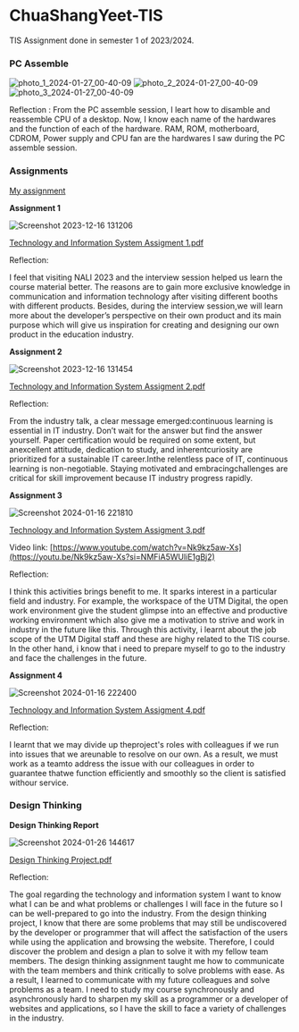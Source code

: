 # ChuaShangYeet-TIS
TIS Assignment done in semester 1 of 2023/2024.


### PC Assemble


![photo_1_2024-01-27_00-40-09](https://github.com/ChuaShangYeet/ChuaShangYeet/assets/149682808/045f5e45-c9f5-42e7-8e3a-27143790767d)
![photo_2_2024-01-27_00-40-09](https://github.com/ChuaShangYeet/ChuaShangYeet/assets/149682808/eda1b7e5-c25a-4a34-84fb-b0c0f93412d2)
![photo_3_2024-01-27_00-40-09](https://github.com/ChuaShangYeet/ChuaShangYeet/assets/149682808/414a3b83-bfa3-47a5-8ab5-98a0fc2a86e5)

Reflection :
From the PC assemble session, I leart how to disamble and reassemble CPU of a desktop. Now, I know each name of the hardwares and the function of each of the hardware.
RAM, ROM, motherboard, CDROM, Power supply and CPU fan are the hardwares I saw during the PC assemble session.


### Assignments


[My assignment](https://github.com/ChuaShangYeet/Assignment.io)

<b>Assignment 1</b>

![Screenshot 2023-12-16 131206](https://github.com/ChuaShangYeet/ChuaShangYeet/assets/149682808/9b02f73d-6e04-4ff9-aff1-c1a1812a15d6)

[Technology and Information System Assigment 1.pdf](https://github.com/ChuaShangYeet/ChuaShangYeet/files/13951210/Technology.and.Information.System.Assigment.1.pdf)

Reflection:

I feel that visiting NALI 2023 and the interview session helped us learn the course material better. The reasons are to gain more exclusive knowledge in communication and information technology after visiting different booths with different products. Besides, during the interview session,we will learn more about the developer’s perspective on their own product and its main purpose which will give us inspiration for creating and designing our own product in the education industry.


<b>Assignment 2</b>

![Screenshot 2023-12-16 131454](https://github.com/ChuaShangYeet/ChuaShangYeet/assets/149682808/1d396fa0-aabe-455b-a1a5-4979e686aad8)

[Technology and Information System Assigment 2.pdf](https://github.com/ChuaShangYeet/ChuaShangYeet/files/13951218/Technology.and.Information.System.Assigment.2.pdf)


Reflection:

From the industry talk, a clear message emerged:continuous learning is essential in IT industry. Don’t wait for the answer but find the answer yourself. Paper certification would be required on some extent, but anexcellent attitude, dedication to study, and inherentcuriosity are prioritized for a sustainable IT career.Inthe relentless pace of IT, continuous learning is non-negotiable. Staying motivated and embracingchallenges are critical for skill improvement because IT industry progress rapidly.


<b>Assignment 3</b>

![Screenshot 2024-01-16 221810](https://github.com/ChuaShangYeet/ChuaShangYeet/assets/149682808/ec9173c1-de7e-4604-a659-bc409c512fa7)

[Technology and Information System Assigment 3.pdf](https://github.com/ChuaShangYeet/ChuaShangYeet/files/13951220/Technology.and.Information.System.Assigment.3.pdf)

Video link: [https://www.youtube.com/watch?v=Nk9kz5aw-Xs](https://youtu.be/Nk9kz5aw-Xs?si=NMFiA5WUliE1gBj2)

Reflection:

I think this activities brings benefit to me. It sparks interest in a particular field and industry. For example, the workspace of the UTM Digital, the open work environment give the student glimpse into an effective and productive working environment which also give me a motivation to strive and work in industry in the future like this.
Through this activity, i learnt about the job scope of the UTM Digital staff and these are highy related to the TIS course. In the other hand, i know that i need to prepare myself to go to the industry and face the challenges in the future. 


<b>Assignment 4</b>

![Screenshot 2024-01-16 222400](https://github.com/ChuaShangYeet/ChuaShangYeet/assets/149682808/dcbe46af-076c-4d5e-922d-b468473bdb72)

[Technology and Information System Assigment 4.pdf](https://github.com/ChuaShangYeet/ChuaShangYeet/files/13951450/Technology.and.Information.System.Assigment.4.pdf)

Reflection:

I learnt that we may divide up theproject's roles with colleagues if we run into issues that we areunable to resolve on our own. As a result, we must work as a teamto address the issue with our colleagues in order to guarantee thatwe function efficiently and smoothly so the client is satisfied withour service.


### Design Thinking


<b>Design Thinking Report</b>

![Screenshot 2024-01-26 144617](https://github.com/ChuaShangYeet/ChuaShangYeet/assets/149682808/61ee3f04-5bd7-47c0-8b8a-52e74dc3515f)

[Design Thinking Project.pdf](https://github.com/ChuaShangYeet/ChuaShangYeet/files/14067111/Design.Thinking.Project.pdf)

Reflection:

The goal regarding the technology and information system I want to know what I can be and what problems or challenges I will face in the future so I can be well-prepared to go into the industry.
From the design thinking project, I know that there are some problems that may still be undiscovered by the developer or programmer that will affect the satisfaction of the users while using the application and browsing the website. Therefore, I could discover the problem and design a plan to solve it with my fellow team members. The design thinking assignment taught me how to communicate with the team members and think critically to solve problems with ease. As a result, I learned to communicate with my future colleagues and solve problems as a team.
I need to study my course synchronously and asynchronously hard to sharpen my skill as a programmer or a developer of websites and applications, so I have the skill to face a variety of challenges in the industry.
